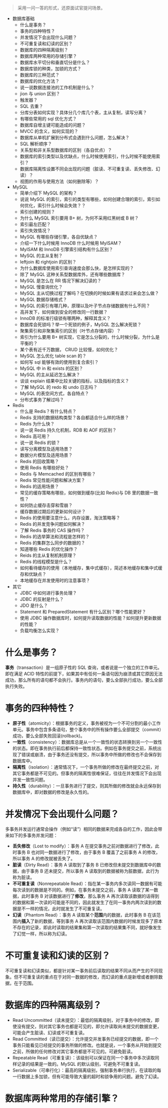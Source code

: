 > 采用一问一答的形式，还原面试官提问场景。

- 数据库基础
  - 什么是事务？
  - 事务的四种特性？
  - 并发情况下会出现什么问题？
  - 不可重复读和幻读的区别？
  - 数据库的四种隔离级别？
  - 数据库两种常用的存储引擎？
  - 数据库水平切分和垂直切分是什么？
  - 数据库锁的种类，加锁的方式？
  - 数据库的三种范式？
  - 数据库的优化方法？
  - 说一说数据连接池的工作机制是什么？
  - jion 与 union 区别？
  - 触发器？
  - SQL 去重？
  - 分库分表如何实现？具体分几个库几个表，主从复制，读写分离？
  - 有哪些常用的 sql 优化方式？
  - 数据库自增主键可能造成的问题？
  - MVCC 的含义，如何实现的？
  - 数据库从单机扩展到分布式会遇到什么问题，怎么解决？
  - SQL 解析顺序？
  - 关系型和非关系型数据库的区别（各自优点）？
  - 数据库的索引类型以及优缺点，什么时候使用索引，什么时候不能使用索引？
  - 数据库隔离性设置不同会出现的问题（脏读、不可重复读、丢失修改、幻读）？
  - 视图的作用与使用方法（如何删除等）？
- MySQL
  - 简单介绍下 MySQL 的架构？
  - 说说 MySQL 的索引，索引的类型有哪些，如何创建合理的索引，索引如何优化，索引什么时候会失效？？
  - 索引创建的规则？
  - 为什么 MySQL 索引要用 B+ 树，为何不采用红黑树或 B 树？
  - 索引最左匹配？
  - 索引失效情况？
  - MySQL 有哪些存储引擎，各自优缺点？
  - 介绍一下什么时候用 InnoDB 什么时候用 MyISAM？
  - MyISAM 和 InnoDB 引擎索引结构有什么区别？
  - MySQL 的主从复制？
  - leftjoin 和 rightjoin 的区别？
  - 为什么数据库使用索引查询速度会那么快，是怎样实现的？
  - 除了 MySQL 这种关系型数据库外，还有哪些数据库？
  - MySQL 是怎么在 RR 情况下解决幻读的？
  - MySQL 慢查询优化？
  - MySQL 主从切换过程了解吗？在切换的时候如果有请求过来会怎么做？
  - MySQL 数据存储格式？
  - MySQL 的索引有哪几种，原理以及叶子节点存储数据有什么不同？
  - ⾼并发下，如何做到安全的修改同一行数据？
  - InnoDB 的标准行级锁有哪两种，解释其含义？
  - 数据库会死锁吗？举一个死锁的例⼦，MySQL 怎么解决死锁？
  - 聚集索引和非聚集索引的区别（叶节点存储内容）？
  - 索引为什么要⽤ B+ 树实现，它是怎么分裂的，什么时候分裂，为什么是平衡的？
  - 某个表有近千万数据， CRUD 比较慢，如何优化？
  - MySQL 怎么优化 table scan 的？
  - 如何写 sql 能够有效的使用到复合索引？
  - MySQL 中 in 和 exists 的区别？
  - MySQL 的主从延迟怎么解决？
  - 谈谈 explain 结果中⽐较关键的指标，以及指标的含义？
  - 了解 MySQL 的 redo 和 undo 日志吗？
  - MySQL 的表空间方式，各自特点？
  - 分布式事务了解过吗？
- Redis
  - 什么是 Redis？有什么特点？
  - Redis 支持的数据结构类型？各自都适合什么样的场景？
  - Redis 为什么快？
  - 说一说 Redis 持久化机制，RDB 和 AOF 的区别？
  - Redis 高可用？
  - 说一说 Redis 的锁？
  - 读写分离模型及适用场景？
  - 数据分片模型及适用场景？
  - Redis 的回收策略？
  - 使用 Redis 有哪些好处？
  - Redis 与 Memcached 的区别有哪些？
  - Redis 常见性能问题和解决方案？
  - Redis 的适用场景？
  - 常见的缓存策略有哪些，如何做到缓存(⽐如 Redis)与 DB 里的数据一致性？
  - 如何防止缓存击穿和雪崩？
  - 缓存数据过期后的更新如何设计？
  - Redis 的使⽤要注意什么，内存设置，淘汰策略等？
  - Redis 的并发竞争问题如何解决？
  - 了解 Redis 事务的 CAS 操作吗？
  - Redis 的选举算法和流程是怎样的？
  - Redis 的集群怎么同步的数据的？
  - 知道哪些 Redis 的优化操作？
  - Reids 的主从复制机制原理？
  - Redis 的线程模型是什么？
  - 如何看待缓存的使用（本地缓存，集中式缓存），简述本地缓存和集中式缓存和优缺点？
  - 本地缓存在并发使用时的注意事项？
- 其它
  - JDBC 中如何进行事务处理？
  - JDBC 的反射是什么？
  - JDO 是什么？
  - Statement 和 PreparedStatement 有什么区别？哪个性能更好？
  - 使用 JDBC 操作数据库时，如何提升读取数据的性能？如何提升更新数据的性能？
  - 负载均衡怎么实现？


# 什么是事务？
**事务**（transaction）是一组原子性的 SQL 查询，或者说是一个独立的工作单元。即在满足 ACID 特性的前提下，如果其中有任何一条语句因为崩溃或其它原因无法成功，那么所有的语句都不会执行。事务内的语句，要么全部执行成功，要么全部执行失败。

# 事务的四种特性？
- **原子性**（atomicity）：根据事务的定义，事务被视为一个不可分割的最小工作单元。事务中包含多条语句，整个事务中的所有操作要么全部提交（commit）成功，要么全部失败回滚(rollback)。
- **一致性**（consistency）：数据库总是从一个一致性的状态转换到另一个一致性的状态。即在事务执行前后都保持一致性状态。例如在事务提交之前，系统出现了错误或崩溃，由于事务还没有提交，所以事务中所做的修改也不会保存到数据库中。
- **隔离性**（isolation）：通常情况下，一个事务所做的修改在最终提交之前，对其它事务都是不可见的。但事务的隔离性很难保证，往往在并发情况下会出现并发一致性问题。
- **持久性**（durability）：一旦事务进行了提交，则其所做的修改就会永远保存到数据库中，即对数据的修改是永久性的。

# 并发情况下会出现什么问题？
多事务并发运行通常会操作（例如“读”）相同的数据来完成各自的工作，因此会带来如下的多事务并发问题：
- **丢失修改**（Lost to modify）：事务 A 在提交事务之前对数据进行了修改，此时事务 B 也对同一数据进行了修改，由于事务 B 覆盖了之前事务 A 的修改，所以事务 A 的修改就被丢失了。
- **脏读**（Dirty Read）：事务 A 读取到了事务 B 已修改但未提交到数据库中的数据，由于事务 B 还未提交，所以事务 A 读取到的数据被称为脏数据，此行为称为脏读。
- **不可重复读**（Nonrepeatable Read）：指在某一事务内多次读同一数据有可能每次读到的数据是不同的。例如，在事务未提交之前，事务 A 读取了某一数据，此时事务 B 对该数据进行了**修改**，那么事务 A 再次读取该数据的话得到的数据和第一次读的可能是不同的，因此就发生了在同一事务内两次读到的数据是不一样的情况，此时就发生了不可重复读。
- **幻读**（Phantom Read）：事务 A 读取某个**范围**内的数据，此时事务 B 在该范围内**插入**了新的数据，等到事务 A 再次读取该范围内数据的时候发现多了原本不存在的记录，即此时读取的结果集和第一次读取的结果集不同，就好像发生了幻觉一样，所以称为幻读。

# 不可重复读和幻读的区别？
不可重复读和幻读类似，都是针对某一事务前后读取的结果不同从而产生的不同现象。但不可重复读的重点在于对同一数据的修改，而幻读的重点是新增或者删除数据，在于范围。

# 数据库的四种隔离级别？
- Read Uncommitted（读未提交）：最低的隔离级别，对于事务中的修改，即使没有提交，则对其它事务也都是可见的，即允许读取尚未提交的数据变更，可能会产生脏读、幻读或不可重复读。
- Read Committed（读已提交）：允许提交并发事务已经提交的数据，即一个事务只能看见已经提交的事务所做的修改。也就是说，一个事务从开始到提交之前，所做的任何修改对其它事务都是不可见的。可避免脏读。
- Repeatable Read（可重复读）：该级别可以保证在同一个事务中多次读取同样记录的结果是一致的。MySQL 的默认级别，可避免不可重复读。
- Serializable（可串行化）：最高的隔离级别，强制事务串行执行，在读取的每一行数据上多加锁，但有可能导致大量的超时和锁争用的问题。避免了幻读。

# 数据库两种常用的存储引擎？
